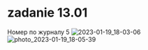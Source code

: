 # zadanie 13.01
Номер по журналу 5
![2023-01-19_18-03-06](https://user-images.githubusercontent.com/113889129/213477431-8c58eed6-ab15-4fe8-a86d-55b003659016.png)
![photo_2023-01-19_18-05-39](https://user-images.githubusercontent.com/113889129/213477669-b897bcce-9517-4510-a0e3-8be5bbcea1e0.jpg)
